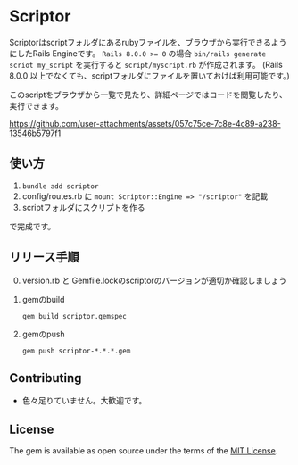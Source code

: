 # Scriptor

Scriptorはscriptフォルダにあるrubyファイルを、ブラウザから実行できるようにしたRails Engineです。
`Rails 8.0.0 >= 0` の場合 `bin/rails generate scriot my_script` を実行すると `script/myscript.rb` が作成されます。
(Rails 8.0.0 以上でなくても、scriptフォルダにファイルを置いておけば利用可能です。)

このscriptをブラウザから一覧で見たり、詳細ページではコードを閲覧したり、実行できます。

https://github.com/user-attachments/assets/057c75ce-7c8e-4c89-a238-13546b5797f1



## 使い方

1. `bundle add scriptor`
2. config/routes.rb に `mount Scriptor::Engine => "/scriptor"` を記載
3. scriptフォルダにスクリプトを作る

で完成です。

## リリース手順

0. version.rb と Gemfile.lockのscriptorのバージョンが適切か確認しましょう


1. gemのbuild
    ```shell
    gem build scriptor.gemspec
    ```

2. gemのpush
    ```shll
    gem push scriptor-*.*.*.gem
    ```

## Contributing
- 色々足りていません。大歓迎です。

## License
The gem is available as open source under the terms of the [MIT License](https://opensource.org/licenses/MIT).
